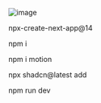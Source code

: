 ![image](https://github.com/user-attachments/assets/b5565675-b75c-45a8-80f8-6e8b96a969b0)


npx-create-next-app@14

npm i

npm i motion

npx shadcn@latest add 

npm run dev
